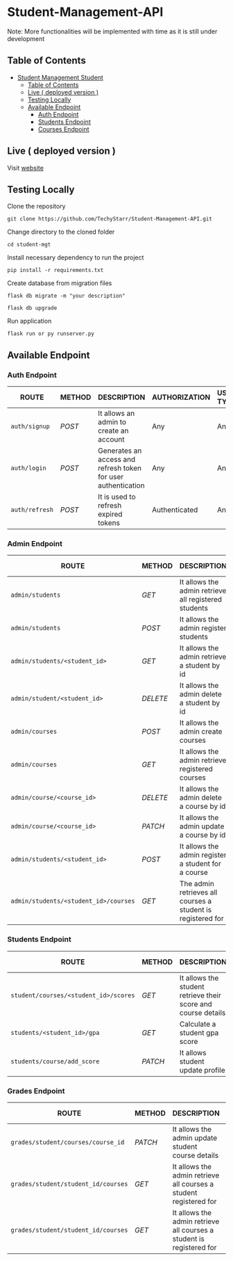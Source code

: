 # Student-Management-API

Note: More functionalities will be implemented with time as it is still under development

## Table of Contents

- [Student Management Student](#student-management-student)
  - [Table of Contents](#table-of-contents)
  - [Live ( deployed version )](#live--deployed-version-)
  - [Testing Locally](#testing-locally)
  - [Available Endpoint](#available-endpoint)
    - [Auth Endpoint](#auth-endpoint)
    - [Students Endpoint](#students-endpoint)
    - [Courses Endpoint](#courses-endpoint)

## Live ( deployed version ) 

Visit [website](https://techystarr.pythonanywhere.com/)
## Testing Locally

Clone the repository


```console
git clone https://github.com/TechyStarr/Student-Management-API.git
```



Change directory to the cloned folder

```console
cd student-mgt
```

Install necessary dependency to run the project

```console
pip install -r requirements.txt
```
Create database from migration files 

```console
flask db migrate -m "your description"
```

```console
flask db upgrade
```
Run application

```console
flask run or py runserver.py
```





## Available Endpoint

### Auth Endpoint
| ROUTE | METHOD | DESCRIPTION | AUTHORIZATION  | USER TYPE |  PLACEHOLDER | 
| ------- | ----- | ------------ | ------|------- | ----- |
|  `auth/signup` | _POST_ | It allows an admin to create an account  | Any | Any |  ---- | 
|  `auth/login` |  _POST_  | Generates an access and refresh token for user authentication | Any | Any | ---- | 
|  `auth/refresh` |  _POST_  | It is used to refresh expired tokens   | Authenticated | Any | ---- | 




### Admin Endpoint
| ROUTE | METHOD | DESCRIPTION | AUTHORIZATION  | USER TYPE |  PLACEHOLDER | 
| ------- | ----- | ------------ | ------|------- | ----- |
|  `admin/students` |  _GET_  | It allows the admin retrieve all registered students   | Authenticated | Admin | ---- |
|  `admin/students` |  _POST_  | It allows the admin register students   | Authenticated | Admin | ---- |
|  `admin/students/<student_id>` |  _GET_  | It allows the admin retrieve a student by id | Authenticated | Any | A student ID |
|  `admin/student/<student_id>` |  _DELETE_  | It allows the admin delete a student by id | Authenticated | Admin | A student ID |
|  `admin/courses` |  _POST_  | It allows the admin create courses   | Authenticated | Admin | ---- |
|  `admin/courses` |  _GET_  | It allows the admin retrieve registered courses   | Authenticated | Admin | ---- |
|  `admin/course/<course_id>` |  _DELETE_  | It allows the admin delete a course by id | Authenticated | Any | A course ID |
|  `admin/course/<course_id>` |  _PATCH_  | It allows the admin update a course by id | Authenticated | Any | A course ID |
|  `admin/students/<student_id>` |  _POST_  | It allows the admin register a student for a course  | Authenticated | Any | A student ID |
|  `admin/students/<student_id>/courses` |  _GET_  | The admin retrieves all courses a student is registered for   | Authenticated | ---- | A student ID |





### Students Endpoint
| ROUTE | METHOD | DESCRIPTION | AUTHORIZATION  | USER TYPE |  PLACEHOLDER | 
| ------- | ----- | ------------ | ------|------- | ----- |
|  `student/courses/<student_id>/scores` |  _GET_  | It allows the student retrieve their score and course details   | Authenticated | Student | A student ID |
|  `students/<student_id>/gpa` |  _GET_  | Calculate a student gpa score   | Authenticated | Student | A student ID |
|  `students/course/add_score` |  _PATCH_  | It allows student update profile | Authenticated | Student | ---- |



### Grades Endpoint
| ROUTE | METHOD | DESCRIPTION | AUTHORIZATION  | USER TYPE |  PLACEHOLDER | 
| ------- | ----- | ------------ | ------|------- | ----- |
|  `grades/student/courses/course_id` |  _PATCH_  | It allows the admin update student course details   | Authenticated | Admin | ---- |
|  `grades/student/student_id/courses` |  _GET_  | It allows the admin retrieve all courses a student registered for   | Authenticated | Admin | ---- |
|  `grades/student/student_id/courses` |  _GET_  | It allows the admin retrieve all courses a student is registered for   | Authenticated | Admin | ---- |



